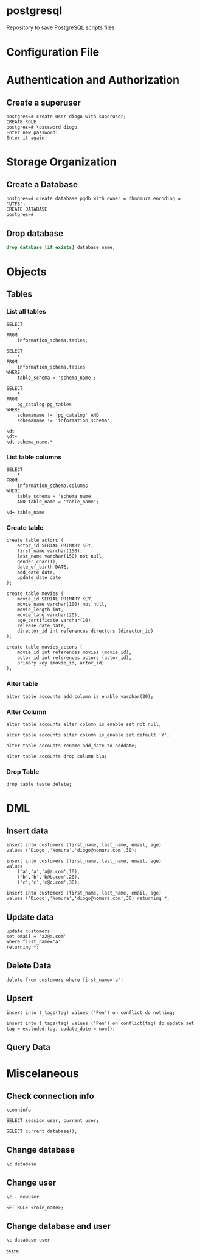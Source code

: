 # postgresql
Repository to save PostgreSQL scripts files

# Configuration File

# Authentication and Authorization

## Create a superuser

```postgresql
postgres=# create user diogo with superuser;
CREATE ROLE
postgres=# \password diogo
Enter new password: 
Enter it again: 
```

# Storage Organization

## Create a Database

```postgresql
postgres=# create database pgdb with owner = dhnomura encoding = 'UTF8';
CREATE DATABASE
postgres=# 
```

## Drop database

```sql
drop database [if exists] database_name;
```

# Objects

## Tables

### List all tables

```postgresql
SELECT 
    * 
FROM 
    information_schema.tables;
```

```postgresql
SELECT
    * 
FROM 
    information_schema.tables 
WHERE 
    table_schema = 'schema_name';
```

```postgresql
SELECT 
    *
FROM 
    pg_catalog.pg_tables
WHERE 
    schemaname != 'pg_catalog' AND 
    schemaname != 'information_schema';
```

```postgresql
\dt
\dt+
\dt schema_name.*
```

### List table columns

```postgresql
SELECT
	*
FROM
	information_schema.columns
WHERE
	table_schema = 'schema_name'
	AND table_name = 'table_name';
```

```postgresql
\d+ table_name
```

### Create table

```postgresql
create table actors (
    actor_id SERIAL PRIMARY KEY,
    first_name varchar(150),
    last_name varchar(150) not null,
    gender char(1),
    date_of_birth DATE,
    add_date date,
    update_date date
);
```
```postgresql
create table movies (
    movie_id SERIAL PRIMARY KEY,
    movie_name varchar(100) not null,
    movie_length int,
    movie_lang varchar(20),
    age_certificate varchar(10),
    release_date date,
    director_id int references directors (director_id)
);
```
```postgresql
create table movies_actors (
    movie_id int references movies (movie_id),
    actor_id int references actors (actor_id),
    primary key (movie_id, actor_id)
);
```
### Alter table

```postgresql
alter table accounts add column is_enable varchar(20);
```

### Alter Column

```postgresql
alter table accounts alter column is_enable set not null;
```
```postgresql
alter table accounts alter column is_enable set default 'Y';
```
```postgresql
alter table accounts rename add_date to adddate;
```
```postgresql
alter table accounts drop column bla;
```

### Drop Table

```postgresql
drop table teste_delete;
```

# DML

## Insert data

```postgresql
insert into customers (first_name, last_name, email, age)
values ('Diogo','Nomura','diogo@nomura.com',30);
 ```

```postgresql
insert into customers (first_name, last_name, email, age)
values
    ('a','a','a@a.com',10),
    ('b','b','b@b.com',20),
    ('c','c','c@c.com',30);
```

```postgresql
insert into customers (first_name, last_name, email, age)
values ('Diogo','Nomura','diogo@nomura.com',30) returning *;
 ```

 ## Update data

```postgresql
update customers
set email = 'a2@a.com'
where first_name='a'
returning *;
```

## Delete Data

```postgresql
delete from customers where first_name='a';
```

## Upsert

```postgresql
insert into t_tags(tag) values ('Pen') on conflict do nothing;
```

```postgresql 
insert into t_tags(tag) values ('Pen') on conflict(tag) do update set tag = excluded.tag, update_date = now();
```

## Query Data



# Miscelaneous

## Check connection info

```postgresql
\conninfo
```

```postresql
SELECT session_user, current_user;
```
```postgresql
SELECT current_database();
```

## Change database

```postgresql
\c database
```

## Change user

```postgresql 
\c - newuser
```

```postgresql
SET ROLE <role_name>;
```

## Change database and user

```postgresql
\c database user
```




teste